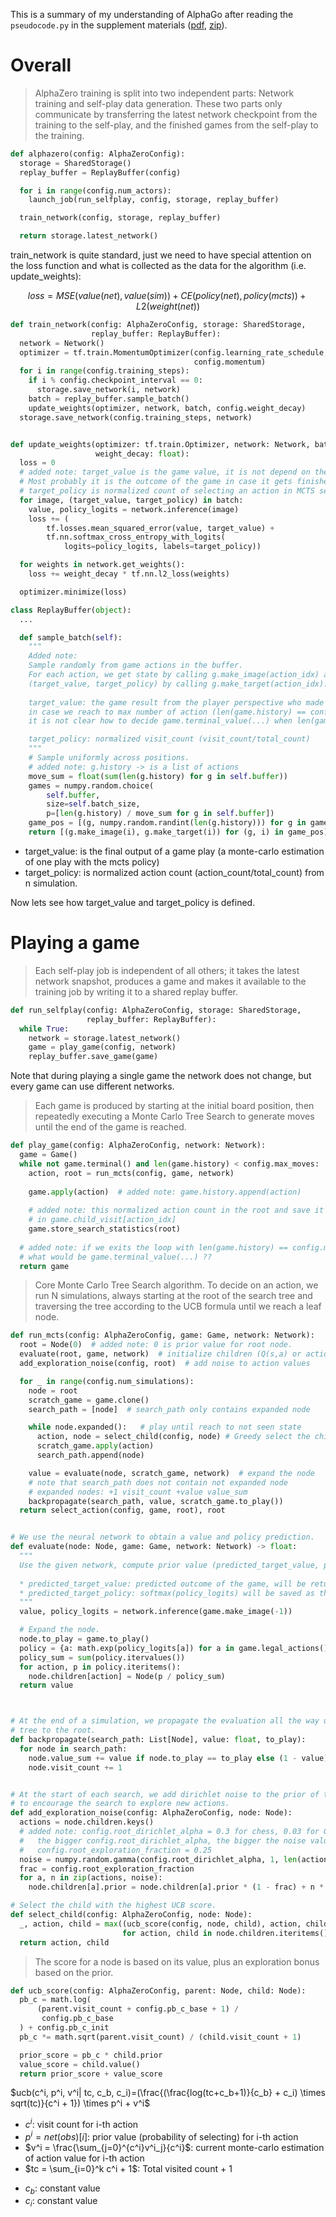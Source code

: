 This is a summary of my understanding of AlphaGo after reading the `pseudocode.py` in the supplement materials 
([pdf](https://www.science.org/doi/suppl/10.1126/science.aar6404/suppl_file/aar6404-silver-sm.pdf), [zip](https://www.science.org/doi/suppl/10.1126/science.aar6404/suppl_file/aar6404_datas1.zip)).

# Overall 
> AlphaZero training is split into two independent parts: Network training and
self-play data generation.
These two parts only communicate by transferring the latest network checkpoint
from the training to the self-play, and the finished games from the self-play
to the training.


```python
def alphazero(config: AlphaZeroConfig):
  storage = SharedStorage()
  replay_buffer = ReplayBuffer(config)

  for i in range(config.num_actors):
    launch_job(run_selfplay, config, storage, replay_buffer)

  train_network(config, storage, replay_buffer)

  return storage.latest_network()
```

train_network is quite standard, just we need to have special attention on
the loss function and what is collected as the data for the algorithm (i.e. update_weights):

$$
loss = MSE(value(net), value(sim)) + CE(policy(net), policy(mcts)) + L2(weight(net))
$$


```python
def train_network(config: AlphaZeroConfig, storage: SharedStorage,
                  replay_buffer: ReplayBuffer):
  network = Network()
  optimizer = tf.train.MomentumOptimizer(config.learning_rate_schedule,
                                         config.momentum)
  for i in range(config.training_steps):
    if i % config.checkpoint_interval == 0:
      storage.save_network(i, network)
    batch = replay_buffer.sample_batch()
    update_weights(optimizer, network, batch, config.weight_decay)
  storage.save_network(config.training_steps, network)


def update_weights(optimizer: tf.train.Optimizer, network: Network, batch,
                   weight_decay: float):
  loss = 0
  # added note: target_value is the game value, it is not depend on the step and the palyer. 
  # Most probably it is the outcome of the game in case it gets finished, or heuristic based otherwise.
  # target_policy is normalized count of selecting an action in MCTS search.
  for image, (target_value, target_policy) in batch:
    value, policy_logits = network.inference(image)
    loss += (
        tf.losses.mean_squared_error(value, target_value) +
        tf.nn.softmax_cross_entropy_with_logits(
            logits=policy_logits, labels=target_policy))

  for weights in network.get_weights():
    loss += weight_decay * tf.nn.l2_loss(weights)

  optimizer.minimize(loss)

class ReplayBuffer(object):
  ...

  def sample_batch(self):
    """
    Added note:
    Sample randomly from game actions in the buffer. 
    For each action, we get state by calling g.make_image(action_idx) and
    (target_value, target_policy) by calling g.make_target(action_idx):
    
    target_value: the game result from the player perspective who made the action, 
    in case we reach to max number of action (len(game.history) == config.max_moves), it is not clear how define target_value
    it is not clear how to decide game.terminal_value(...) when len(game.history) == config.max_moves

    target_policy: normalized visit_count (visit_count/total_count)  
    """
    # Sample uniformly across positions.
    # added note: g.history -> is a list of actions 
    move_sum = float(sum(len(g.history) for g in self.buffer)) 
    games = numpy.random.choice(
        self.buffer,
        size=self.batch_size,
        p=[len(g.history) / move_sum for g in self.buffer])
    game_pos = [(g, numpy.random.randint(len(g.history))) for g in games]
    return [(g.make_image(i), g.make_target(i)) for (g, i) in game_pos]
```

* target_value: is the final output of a game play (a monte-carlo estimation of one play with the mcts policy)
* target_policy: is normalized action count (action_count/total_count) from n simulation.

Now lets see how target_value and target_policy is defined.

# Playing a game

> Each self-play job is independent of all others; it takes the latest network
snapshot, produces a game and makes it available to the training job by
writing it to a shared replay buffer.

```python
def run_selfplay(config: AlphaZeroConfig, storage: SharedStorage,
                 replay_buffer: ReplayBuffer):
  while True:
    network = storage.latest_network()
    game = play_game(config, network)
    replay_buffer.save_game(game)
```

Note that during playing a single game the network does not change, but every game
can use different networks.


> Each game is produced by starting at the initial board position, then
repeatedly executing a Monte Carlo Tree Search to generate moves until the end
of the game is reached.

```python
def play_game(config: AlphaZeroConfig, network: Network):
  game = Game()
  while not game.terminal() and len(game.history) < config.max_moves:
    action, root = run_mcts(config, game, network)
    
    game.apply(action)  # added note: game.history.append(action)
    
    # added note: this normalized action count in the root and save it 
    # in game.child_visit[action_idx]
    game.store_search_statistics(root)
      
  # added note: if we exits the loop with len(game.history) == config.max_moves
  # what would be game.terminal_value(...) ??
  return game
```


> Core Monte Carlo Tree Search algorithm.
To decide on an action, we run N simulations, always starting at the root of
the search tree and traversing the tree according to the UCB formula until we
reach a leaf node.

```python
def run_mcts(config: AlphaZeroConfig, game: Game, network: Network):
  root = Node(0)  # added note: 0 is prior value for root node.
  evaluate(root, game, network)  # initialize children (Q(s,a) or action_values) with softmax(network(state).policy_logits) 
  add_exploration_noise(config, root)  # add noise to action values

  for _ in range(config.num_simulations):
    node = root
    scratch_game = game.clone()
    search_path = [node]  # search_path only contains expanded node

    while node.expanded():   # play until reach to not seen state
      action, node = select_child(config, node) # Greedy select the child with the highest UCB score.
      scratch_game.apply(action)  
      search_path.append(node)

    value = evaluate(node, scratch_game, network)  # expand the node
    # note that search_path does not contain not expanded node
    # expanded nodes: +1 visit_count +value value_sum
    backpropagate(search_path, value, scratch_game.to_play())  
  return select_action(config, game, root), root


# We use the neural network to obtain a value and policy prediction.
def evaluate(node: Node, game: Game, network: Network) -> float:
  """
  Use the given network, compute prior value (predicted_target_value, predicted_target_policy) for the current state of the game
  
  * predicted_target_value: predicted outcome of the game, will be returned by function call
  * predicted_target_policy: softmax(policy_logits) will be saved as the prior value of each node
  """
  value, policy_logits = network.inference(game.make_image(-1))

  # Expand the node.
  node.to_play = game.to_play()
  policy = {a: math.exp(policy_logits[a]) for a in game.legal_actions()}
  policy_sum = sum(policy.itervalues())
  for action, p in policy.iteritems():
    node.children[action] = Node(p / policy_sum)
  return value



# At the end of a simulation, we propagate the evaluation all the way up the
# tree to the root.
def backpropagate(search_path: List[Node], value: float, to_play):
  for node in search_path:
    node.value_sum += value if node.to_play == to_play else (1 - value)
    node.visit_count += 1


# At the start of each search, we add dirichlet noise to the prior of the root
# to encourage the search to explore new actions.
def add_exploration_noise(config: AlphaZeroConfig, node: Node):
  actions = node.children.keys()
  # added note: config.root_dirichlet_alpha = 0.3 for chess, 0.03 for Go and 0.15 for shogi.
  #   the bigger config.root_dirichlet_alpha, the bigger the noise values
  #   config.root_exploration_fraction = 0.25
  noise = numpy.random.gamma(config.root_dirichlet_alpha, 1, len(actions))
  frac = config.root_exploration_fraction
  for a, n in zip(actions, noise):
    node.children[a].prior = node.children[a].prior * (1 - frac) + n * frac

# Select the child with the highest UCB score.
def select_child(config: AlphaZeroConfig, node: Node):
  _, action, child = max((ucb_score(config, node, child), action, child)
                         for action, child in node.children.iteritems())
  return action, child


```


> The score for a node is based on its value, plus an exploration bonus based on
the prior.

```python
def ucb_score(config: AlphaZeroConfig, parent: Node, child: Node):
  pb_c = math.log(
      (parent.visit_count + config.pb_c_base + 1) /
       config.pb_c_base
  ) + config.pb_c_init
  pb_c *= math.sqrt(parent.visit_count) / (child.visit_count + 1)

  prior_score = pb_c * child.prior
  value_score = child.value()
  return prior_score + value_score
```

$ucb(c^i, p^i, v^i| tc, c_b, c_i)=(\frac{(\frac{log(tc+c_b+1)}{c_b} + c_i) \times sqrt(tc)}{c^i + 1}) \times p^i + v^i$

- $c^i$: visit count for i-th action
- $p^i=net(obs)[i]$: prior value (probability of selecting) for i-th action
- $v^i = \frac{\sum_{j=0}^{c^i}v^i_j}{c^i}$: current monte-carlo estimation of action value for i-th action 
- $tc = \sum_{i=0}^k c^i + 1$: Total visited count + 1
* $c_b$: constant value
* $c_i$: constant value